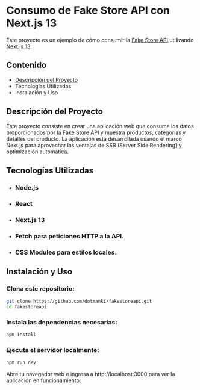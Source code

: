 # Consumo de Fake Store API con Next.js 13

Este proyecto es un ejemplo de cómo consumir la [Fake Store API]('https://fakestoreapi.com') utilizando [Next.js 13]('https://nextjs.org').

## Contenido

- [Descripción del Proyecto](#descripción-del-proyecto)
- Tecnologías Utilizadas
- Instalación y Uso

## Descripción del Proyecto

Este proyecto consiste en crear una aplicación web que consume los datos proporcionados por la [Fake Store API]('https://fakestoreapi.com') y muestra productos, categorías y detalles del producto. La aplicación está desarrollada usando el marco Next.js para aprovechar las ventajas de SSR (Server Side Rendering) y optimización automática.

## Tecnologías Utilizadas

- ### Node.js
- ### React
- ### Next.js 13
- ### Fetch para peticiones HTTP a la API.
- ### CSS Modules para estilos locales.

## Instalación y Uso

### Clona este repositorio:

```bash
git clone https://github.com/dotmanki/fakestoreapi.git
cd fakestoreapi
```

### Instala las dependencias necesarias:

```bash
npm install
```

### Ejecuta el servidor localmente:

```bash
npm run dev
```

Abre tu navegador web e ingresa a http://localhost:3000 para ver la aplicación en funcionamiento.
